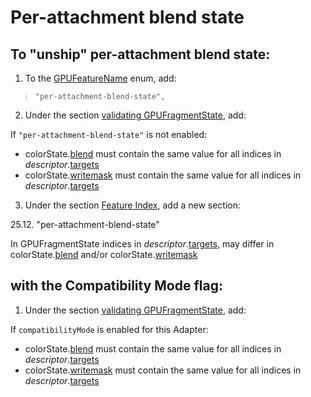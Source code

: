 # Per-attachment blend state

## To "unship" per-attachment blend state:

1. To the [GPUFeatureName](https://www.w3.org/TR/webgpu/#gpufeaturename) enum, add:

>`"per-attachment-blend-state",`

2. Under the section [validating GPUFragmentState](https://www.w3.org/TR/webgpu/#abstract-opdef-validating-gpufragmentstate), add:

If ``"per-attachment-blend-state"`` is not enabled:

- colorState.[blend](https://www.w3.org/TR/webgpu/#dom-gpucolortargetstate-blend) must contain the same value for all indices in _descriptor_.[targets](https://www.w3.org/TR/webgpu/#dom-gpufragmentstate-targets)
- colorState.[writemask](https://www.w3.org/TR/webgpu/#dom-gpucolortargetstate-writemask) must contain the same value for all indices in _descriptor_.[targets](https://www.w3.org/TR/webgpu/#dom-gpufragmentstate-targets)

3. Under the section [Feature Index](https://www.w3.org/TR/webgpu/#feature-index), add a new section:

25.12. "per-attachment-blend-state"

In GPUFragmentState indices in _descriptor_.[targets](https://www.w3.org/TR/webgpu/#dom-gpufragmentstate-targets), may differ in colorState.[blend](https://www.w3.org/TR/webgpu/#dom-gpucolortargetstate-blend) and/or colorState.[writemask](https://www.w3.org/TR/webgpu/#dom-gpucolortargetstate-writemask)

## with the Compatibility Mode flag:

1. Under the section [validating GPUFragmentState](https://www.w3.org/TR/webgpu/#abstract-opdef-validating-gpufragmentstate), add:

If `compatibilityMode` is enabled for this Adapter:

- colorState.[blend](https://www.w3.org/TR/webgpu/#dom-gpucolortargetstate-blend) must contain the same value for all indices in _descriptor_.[targets](https://www.w3.org/TR/webgpu/#dom-gpufragmentstate-targets)
- colorState.[writemask](https://www.w3.org/TR/webgpu/#dom-gpucolortargetstate-writemask) must contain the same value for all indices in _descriptor_.[targets](https://www.w3.org/TR/webgpu/#dom-gpufragmentstate-targets)


